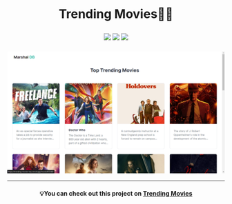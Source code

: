 # <p align="center">Trending Movies🌟🍿</p>

<section width="100%" display="flex" align="center" justify-content="center" gap="2rem">
<img src="https://img.shields.io/badge/Next_js-666?style=for-the-badge&logo=next.js&logoColor=white%22"/>
<img src="https://img.shields.io/badge/Tailwind_CSS-38B2AC?style=for-the-badge&logo=tailwind-css&logoColor=white"/>
<img src="https://img.shields.io/badge/Vite-B73BFE?style=for-the-badge&logo=vite&logoColor=FFD62E"/>
</section>

### <p></p>

<img src="public/Screenshot (37).png"/>
<hr/>

#### <p align="center">💡You can check out this project on [Trending Movies](https://trending-movies-tau.vercel.app/)</p>




